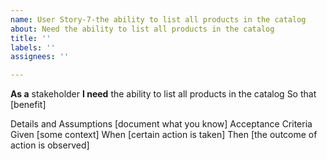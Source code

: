 ```yaml
---
name: User Story-7-the ability to list all products in the catalog
about: Need the ability to list all products in the catalog
title: ''
labels: ''
assignees: ''

---
```


**As a** stakeholder
**I need** the ability to list all products in the catalog
So that [benefit]

Details and Assumptions
[document what you know]
Acceptance Criteria
Given [some context]
When [certain action is taken]
Then [the outcome of action is observed]
